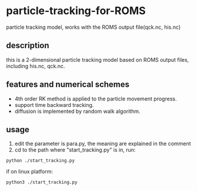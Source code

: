 # particle-tracking-for-ROMS
particle tracking model, works with the ROMS output file(qck.nc, his.nc)

## description
this is a 2-dimensional particle tracking model based on ROMS output files, including his.nc, qck.nc.

## features and numerical schemes
* 4th order RK method is applied to the particle movement progress.
* support time backward tracking.
* diffusion is implemented by random walk algorithm.

## usage
1. edit the parameter is para.py, the meaning are explained in the comment
2. cd to the path where "start_tracking.py" is in, run:
~~~
python ./start_tracking.py
~~~
if on linux platform:
~~~
python3 ./start_tracking.py
~~~
